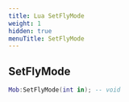 ```yaml
---
title: Lua SetFlyMode
weight: 1
hidden: true
menuTitle: SetFlyMode
---
```

## SetFlyMode
```lua
Mob:SetFlyMode(int in); -- void
```